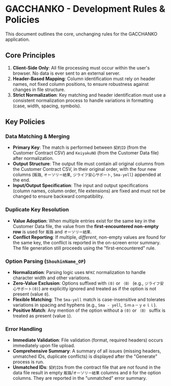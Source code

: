 # GACCHANKO - Development Rules & Policies

This document outlines the core, unchanging rules for the GACCHANKO application.

## Core Principles

1.  **Client-Side Only**: All file processing must occur within the user's browser. No data is ever sent to an external server.
2.  **Header-Based Mapping**: Column identification must rely on header names, not fixed column positions, to ensure robustness against changes in file structure.
3.  **Strict Normalization**: Key matching and header identification must use a consistent normalization process to handle variations in formatting (case, width, spacing, symbols).

## Key Policies

### Data Matching & Merging

*   **Primary Key**: The match is performed between `契約ID` (from the Customer Contract CSV) and `KeiyakuNO` (from the Customer Data file) after normalization.
*   **Output Structure**: The output file must contain all original columns from the Customer Contract CSV, in their original order, with the four new columns (`販路`, `オーソリー結果`, `ジライフ安心サポート`, `Sma-yell`) appended at the end.
*   **Input/Output Specification**: The input and output specifications (column names, column order, file extensions) are fixed and must not be changed to ensure backward compatibility.

### Duplicate Key Resolution

*   **Value Adoption**: When multiple entries exist for the same key in the Customer Data file, the value from the **first-encountered non-empty row** is used for `販路` and `オーソリー結果`.
*   **Conflict Reporting**: If multiple, *different*, non-empty values are found for the same key, the conflict is reported in the on-screen error summary. The file generation still proceeds using the "first-encountered" rule.

### Option Parsing (`ShouhinName_OP`)

*   **Normalization**: Parsing logic uses `NFKC` normalization to handle character width and other variations.
*   **Zero-Value Exclusion**: Options suffixed with `(0)` or `（0）` (e.g., `ジライフ安心サポート(0)`) are explicitly ignored and treated as if the option is not present (value `0`).
*   **Flexible Matching**: The `Sma-yell` match is case-insensitive and tolerates variations in spacing and hyphens (e.g., `Sma - yell`, `Ｓｍａ－ｙｅｌｌ`).
*   **Positive Match**: Any mention of the option without a `(0)` or `（0）` suffix is treated as present (value `1`).

### Error Handling

*   **Immediate Validation**: File validation (format, required headers) occurs immediately upon file upload.
*   **Comprehensive Summary**: A summary of all issues (missing headers, unmatched IDs, duplicate conflicts) is displayed after the "Generate" process is run.
*   **Unmatched IDs**: `契約ID`s from the contract file that are not found in the data file result in empty `販路`/`オーソリー結果` columns and `0` for the option columns. They are reported in the "unmatched" error summary.
